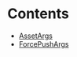 

# Contents
- [AssetArgs](SwapArgs.sol/struct.AssetArgs.md)
- [ForcePushArgs](SwapArgs.sol/struct.ForcePushArgs.md)
